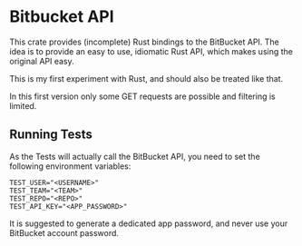 # Bitbucket API
This crate provides (incomplete) Rust bindings to the BitBucket API.
The idea is to provide an easy to use, idiomatic Rust API, which makes using the original API easy.

This is my first experiment with Rust, and should also be treated like that.

In this first version only some GET requests are possible and filtering is limited.

## Running Tests
As the Tests will actually call the BitBucket API, you need to set the following environment variables: 

```
TEST_USER="<USERNAME>"
TEST_TEAM="<TEAM>"
TEST_REPO="<REPO>"
TEST_API_KEY="<APP_PASSWORD>"
```
It is suggested to generate a dedicated app password, and never use your BitBucket account password.
